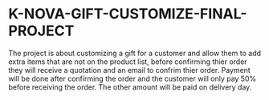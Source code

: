 # K-NOVA-GIFT-CUSTOMIZE-FINAL-PROJECT
The project is about customizing a gift for a customer and allow them to add extra items that are not on the product list, before confirming thier order they will receive a quotation and an email to confrim thier order.
Payment will be done after confirming the order and the customer will only pay 50% before receiving the order. The other amount will be paid on delivery day.
